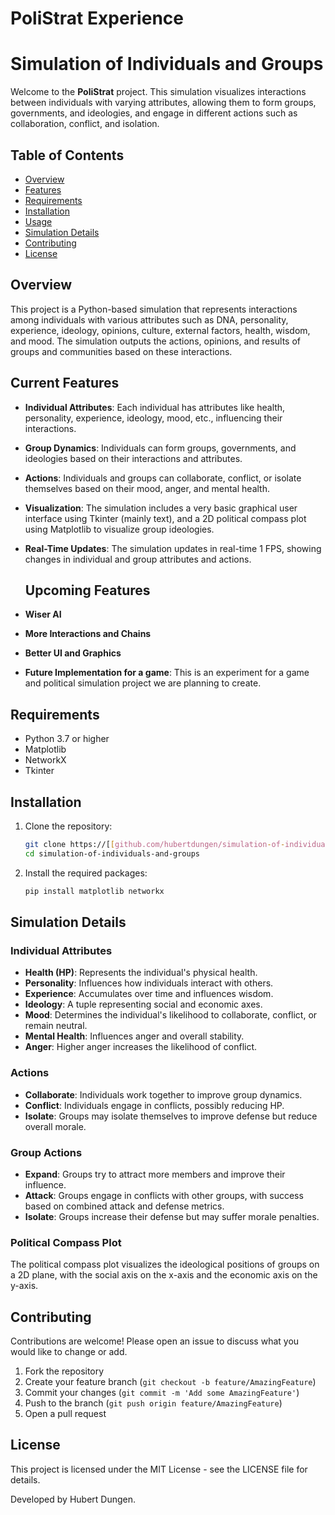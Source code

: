 # PoliStrat Experience
# Simulation of Individuals and Groups


Welcome to the **PoliStrat** project. This simulation visualizes interactions between individuals with varying attributes, allowing them to form groups, governments, and ideologies, and engage in different actions such as collaboration, conflict, and isolation. 

## Table of Contents

- [Overview](#overview)
- [Features](#features)
- [Requirements](#requirements)
- [Installation](#installation)
- [Usage](#usage)
- [Simulation Details](#simulation-details)
- [Contributing](#contributing)
- [License](#license)

## Overview

This project is a Python-based simulation that represents interactions among individuals with various attributes such as DNA, personality, experience, ideology, opinions, culture, external factors, health, wisdom, and mood. The simulation outputs the actions, opinions, and results of groups and communities based on these interactions.

## Current Features

- **Individual Attributes**: Each individual has attributes like health, personality, experience, ideology, mood, etc., influencing their interactions.
- **Group Dynamics**: Individuals can form groups, governments, and ideologies based on their interactions and attributes.
- **Actions**: Individuals and groups can collaborate, conflict, or isolate themselves based on their mood, anger, and mental health.
- **Visualization**: The simulation includes a very basic graphical user interface using Tkinter (mainly text), and a 2D political compass plot using Matplotlib to visualize group ideologies.
- **Real-Time Updates**: The simulation updates in real-time 1 FPS, showing changes in individual and group attributes and actions.

  ## Upcoming Features

- **Wiser AI**
- **More Interactions and Chains**
- **Better UI and Graphics**
- **Future Implementation for a game**: This is an experiment for a game and political simulation project we are planning to create.


## Requirements

- Python 3.7 or higher
- Matplotlib
- NetworkX
- Tkinter

## Installation

1. Clone the repository:
   ```sh
   git clone https://[[github.com/hubertdungen/simulation-of-individuals-and-groups](https://github.com/hubertdungen/PoliStrat_Experience)](https://github.com/hubertdungen/PoliStrat_Experience).git
   cd simulation-of-individuals-and-groups

2. Install the required packages:
   ```sh
   pip install matplotlib networkx
   ```

## Simulation Details

### Individual Attributes

- **Health (HP)**: Represents the individual's physical health.
- **Personality**: Influences how individuals interact with others.
- **Experience**: Accumulates over time and influences wisdom.
- **Ideology**: A tuple representing social and economic axes.
- **Mood**: Determines the individual's likelihood to collaborate, conflict, or remain neutral.
- **Mental Health**: Influences anger and overall stability.
- **Anger**: Higher anger increases the likelihood of conflict.

### Actions

- **Collaborate**: Individuals work together to improve group dynamics.
- **Conflict**: Individuals engage in conflicts, possibly reducing HP.
- **Isolate**: Groups may isolate themselves to improve defense but reduce overall morale.

### Group Actions

- **Expand**: Groups try to attract more members and improve their influence.
- **Attack**: Groups engage in conflicts with other groups, with success based on combined attack and defense metrics.
- **Isolate**: Groups increase their defense but may suffer morale penalties.

### Political Compass Plot

The political compass plot visualizes the ideological positions of groups on a 2D plane, with the social axis on the x-axis and the economic axis on the y-axis.

## Contributing

Contributions are welcome! Please open an issue to discuss what you would like to change or add.

1. Fork the repository
2. Create your feature branch (`git checkout -b feature/AmazingFeature`)
3. Commit your changes (`git commit -m 'Add some AmazingFeature'`)
4. Push to the branch (`git push origin feature/AmazingFeature`)
5. Open a pull request

## License

This project is licensed under the MIT License - see the LICENSE file for details.

Developed by Hubert Dungen.
